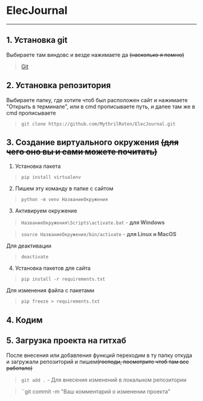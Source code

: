 # ElecJournal
***
## 1. Установка git


Выбираете там виндовс и везде нажимаете да ~~(насколько я помню)~~
> [Git](https://git-scm.com/downloads "Ссылка на скачивание")


## 2. Установка репозитория
Выбираете папку, где хотите чтоб был расположен сайт и нажимаете "Открыть в терминале", или в cmd прописываете путь, и далее там же в cmd прописываете
> ``git clone https://github.com/MythrilRoten/ElecJournal.git``

## 3. Создание виртуального окружения ~~(для чего оно вы и сами можете почитать)~~
1. Установка пакета
> ``pip install virtualenv``

2. Пишем эту команду в папке с сайтом
> ``python -m venv НазваниеОкружения``

3. Активируем окружение
> ``НазваниеОкружения\Scripts\activate.bat`` - **для Windows**

> ``source НазваниеОкружения/bin/activate`` - **для Linux и MacOS**

Для деактивации
> ``deactivate``

4. Установка пакетов для сайта
> ``pip install -r requirements.txt``

Для изменения файла с пакетами
> ``pip freeze > requirements.txt``

## 4. Кодим

## 5. Загрузка проекта на гитхаб
После внесения или добавления функций переходим в ту папку откуда и загружали репозиторий и пишем~~(господи, посмотрите чтоб там все работало)~~
> ``git add .`` - Для внесения изменений в локальном репозитории 

> ``git commit -m "Ваш комментарий о изменении проекта"


